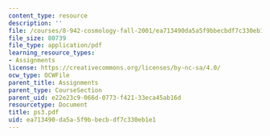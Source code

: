```yaml
---
content_type: resource
description: ''
file: /courses/8-942-cosmology-fall-2001/ea713490da5a5f9bbecbdf7c330eb1e1_ps3.pdf
file_size: 80739
file_type: application/pdf
learning_resource_types:
- Assignments
license: https://creativecommons.org/licenses/by-nc-sa/4.0/
ocw_type: OCWFile
parent_title: Assignments
parent_type: CourseSection
parent_uid: e22e23c9-066d-0773-f421-33eca45ab16d
resourcetype: Document
title: ps3.pdf
uid: ea713490-da5a-5f9b-becb-df7c330eb1e1
---
```

